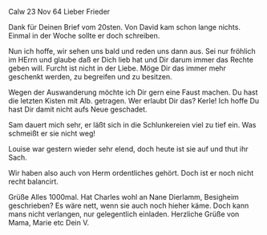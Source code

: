  Calw 23 Nov 64
Lieber Frieder

Dank für Deinen Brief vom 20sten. Von David kam schon lange nichts. Einmal in der Woche sollte er doch schreiben.

Nun ich hoffe, wir sehen uns bald und reden uns dann aus. Sei nur fröhlich im HErrn und glaube daß er Dich lieb hat und Dir darum immer das Rechte geben will. Furcht ist nicht in der Liebe. Möge Dir das immer mehr geschenkt werden, zu begreifen und zu besitzen.

Wegen der Auswanderung möchte ich Dir gern eine Faust machen. Du hast die letzten Kisten mit Alb. getragen. Wer erlaubt Dir das? Kerle! Ich hoffe Du hast Dir damit nicht aufs Neue geschadet.

Sam dauert mich sehr, er läßt sich in die Schlunkereien viel zu tief ein. Was schmeißt er sie nicht weg!

Louise war gestern wieder sehr elend, doch heute ist sie auf und thut ihr Sach.

Wir haben also auch von Herm ordentliches gehört. Doch ist er noch nicht recht balancirt.

Grüße Alles 1000mal. Hat Charles wohl an Nane Dierlamm, Besigheim geschrieben? Es wäre nett, wenn sie auch noch hieher käme. Doch kann mans nicht verlangen, nur gelegentlich einladen. Herzliche Grüße von Mama, Marie etc  Dein V.

